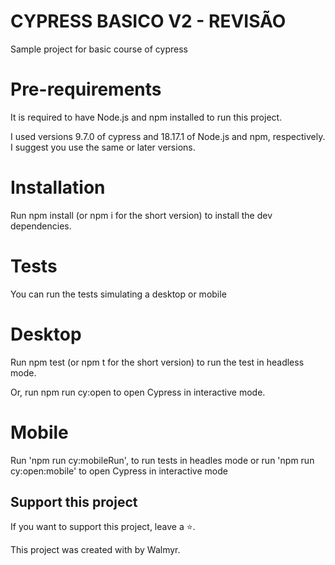# CYPRESS BASICO V2 - REVISÃO

Sample project for basic course of cypress

# Pre-requirements
It is required to have Node.js and npm installed to run this project.

I used versions 9.7.0 of cypress and 18.17.1 of Node.js and npm, respectively. I suggest you use the same or later versions.

# Installation
Run npm install (or npm i for the short version) to install the dev dependencies.

# Tests
You can run the tests simulating a desktop or mobile

# Desktop
Run npm test (or npm t for the short version) to run the test in headless mode.

Or, run npm run cy:open to open Cypress in interactive mode.

# Mobile
Run 'npm run cy:mobileRun', to run tests in headles mode 
or run 'npm run cy:open:mobile' to open Cypress in interactive mode

## Support this project
If you want to support this project, leave a ⭐.

This project was created with by Walmyr.